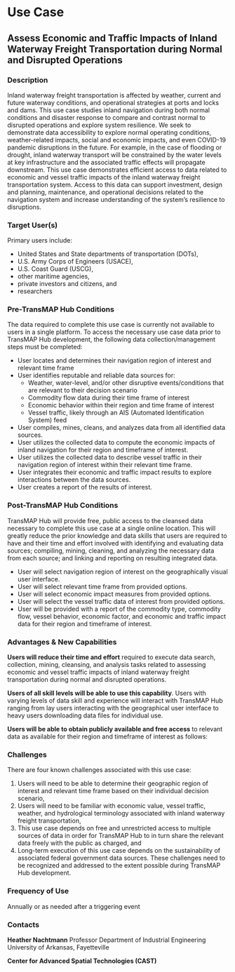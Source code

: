 # Use Case
## Assess Economic and Traffic Impacts of Inland Waterway Freight Transportation during Normal and Disrupted Operations

### Description

Inland waterway freight transportation is affected by weather, current and future waterway conditions, and operational strategies at ports and locks and dams. This use case studies inland navigation during both normal conditions and disaster response to compare and contrast normal to disrupted operations and explore system resilience. We seek to demonstrate data accessibility to explore normal operating conditions, weather-related impacts, social and economic impacts, and even COVID-19 pandemic disruptions in the future. For example, in the case of flooding or drought, inland waterway transport will be constrained by the water levels at key infrastructure and the associated traffic effects will propagate downstream. This use case demonstrates efficient access to data related to economic and vessel traffic impacts of the inland waterway freight transportation system. Access to this data can support investment, design and planning, maintenance, and operational decisions related to the navigation system and increase understanding of the system’s resilience to disruptions.

### Target User(s)

Primary users include:
- United States and State departments of transportation (DOTs),
- U.S. Army Corps of Engineers (USACE),
- U.S. Coast Guard (USCG),
- other maritime agencies,
- private investors and citizens, and
- researchers

### Pre-TransMAP Hub Conditions

The data required to complete this use case is currently not available to users in a single platform. To access the necessary use case data prior to TransMAP Hub development, the following data collection/management steps must be completed:

- User locates and determines their navigation region of interest and relevant time frame
- User identifies reputable and reliable data sources for:
    - Weather, water-level, and/or other disruptive events/conditions that are relevant to their decision scenario
    - Commodity flow data during their time frame of interest
    - Economic behavior within their region and time frame of interest
    - Vessel traffic, likely through an AIS (Automated Identification System) feed
- User compiles, mines, cleans, and analyzes data from all identified data sources.
- User utilizes the collected data to compute the economic impacts of inland navigation for their region and timeframe of interest.
- User utilizes the collected data to describe vessel traffic in their navigation region of interest within their relevant time frame.
- User integrates their economic and traffic impact results to explore interactions between the data sources.
- User creates a report of the results of interest.


### Post-TransMAP Hub Conditions

TransMAP Hub will provide free, public access to the cleansed data necessary to complete this use case at a single online location. This will greatly reduce the prior knowledge and data skills that users are required to have and their time and effort involved with identifying and evaluating data sources; compiling, mining, cleaning, and analyzing the necessary data from each source; and linking and reporting on resulting integrated data.

- User will select navigation region of interest on the geographically visual user interface.
- User will select relevant time frame from provided options.
- User will select economic impact measures from provided options.
- User will select the vessel traffic data of interest from provided options.
- User will be provided with a report of the commodity type, commodity flow, vessel behavior, economic factor, and economic and traffic impact data for their region and timeframe of interest.


### Advantages & New Capabilities

**Users will reduce their time and effort** required to execute data search, collection, mining, cleansing, and analysis tasks related to assessing economic and vessel traffic impacts of inland waterway freight transportation during normal and disrupted operations.

**Users of all skill levels will be able to use this capability**. Users with varying levels of data skill and experience will interact with TransMAP Hub ranging from lay users interacting with the geographical user interface to heavy users downloading data files for individual use.

**Users will be able to obtain publicly available and free access** to relevant data as available for their region and timeframe of interest as follows:


### Challenges

There are four known challenges associated with this use case:
1. Users will need to be able to determine their geographic region of interest and relevant time frame based on their individual decision scenario,
2. Users will need to be familiar with economic value, vessel traffic, weather, and hydrological terminology associated with inland waterway freight transportation,
3. This use case depends on free and unrestricted access to multiple sources of data in order for TransMAP Hub to in turn share the relevant data freely with the public as charged, and
4. Long-term execution of this use case depends on the sustainability of associated federal government data sources. These challenges need to be recognized and addressed to the extent possible during TransMAP Hub development.


### Frequency of Use

Annually or as needed after a triggering event


### Contacts

**Heather Nachtmann**
Professor
Department of Industrial Engineering
University of Arkansas, Fayetteville


**Center for Advanced Spatial Technologies (CAST)**



